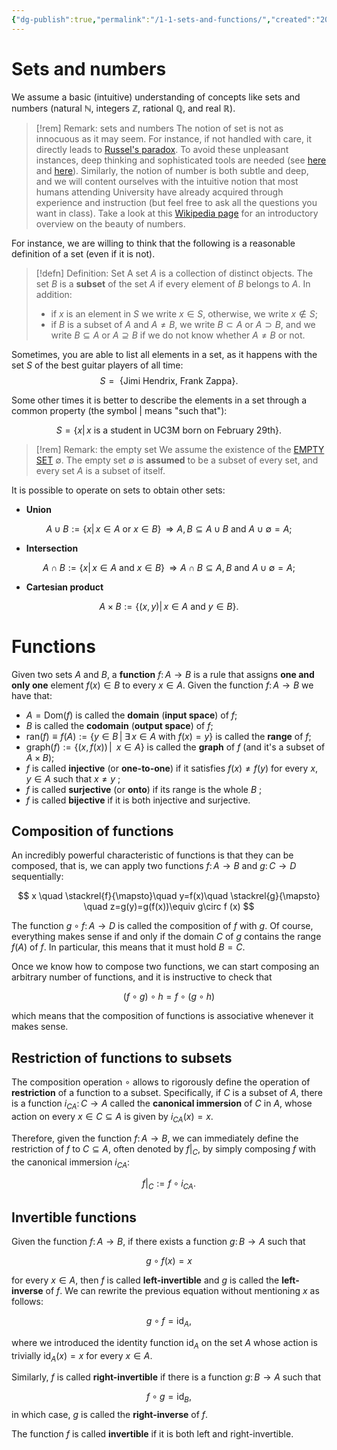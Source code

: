 ```yaml
---
{"dg-publish":true,"permalink":"/1-1-sets-and-functions/","created":"2023-06-25T17:29:32.644+02:00","updated":"2023-07-09T12:59:39.371+02:00"}
---
```


# Sets and numbers

We assume a basic (intuitive) understanding of concepts like sets and numbers (natural $\mathbb{N}$, integers $\mathbb{Z}$, rational $\mathbb{Q}$, and real $\mathbb{R}$). 

>[!rem] Remark: sets and numbers
>The notion of set is not as innocuous as it may seem. For instance, if not handled with care, it directly leads to [Russel's paradox](https://en.wikipedia.org/wiki/Russell%27s_paradox). To avoid these unpleasant instances, deep thinking and sophisticated tools are needed (see [here](https://en.wikipedia.org/wiki/Class_(set_theory)) and [here](https://en.wikipedia.org/wiki/Set_theory)).  Similarly, the notion of number is both subtle and deep, and we will content ourselves with the intuitive notion that most humans attending University have already acquired through experience and instruction (but feel free to ask all the questions you want in class). Take a look at this [Wikipedia page](https://en.wikipedia.org/wiki/Number) for an introductory overview on the beauty of numbers. 

For instance, we are willing to think that the following is a reasonable definition of a set (even if it is not).

>[!defn] Definition: Set
> A set $A$ is a collection of distinct objects. The set $B$ is a **subset** of the set $A$ if every element of $B$ belongs to $A$. In addition:
> - if $x$ is an element in $S$ we write $x\in S$, otherwise, we write $x\notin S$; 
> - if $B$ is a subset of $A$ and $A\neq B$, we write $B\subset A$ or $A \supset B$, and we write $B\subseteq A$ or $A\supseteq B$ if we do not know whether $A\neq B$ or not.

Sometimes, you are able to list all elements in a set, as it happens with the set $S$ of the best guitar players of all time: 
$$
S= \mbox{ \{Jimi Hendrix, Frank Zappa\}}.
$$

Some other times it is better to describe the elements in a set through a common property (the symbol $|$ means "such that"):

$$
S= \{ x|\,x\mbox{ is a student in UC3M born on February 29th} \}.
$$

>[!rem] Remark: the empty set
> We assume the existence of the [EMPTY SET](https://en.wikipedia.org/wiki/Empty_set#:~:text=In%20mathematics%2C%20the%20empty%20set,in%20a%20set%20is%20zero) $\emptyset$. The empty set $\emptyset$ is **assumed** to be a subset of every set, and every set $A$ is a subset of itself.

It is possible to operate on sets to obtain other sets:

- **Union**

$$
A\cup B:=\{x|\,x\in A\mbox{ or } x\in B\}\,\Rightarrow A,B\subseteq A\cup B \mbox{ and } A\cup\emptyset = A;
$$
- **Intersection**

$$
A\cap B:=\{x|\,x\in A\mbox{ and } x\in B\}\,\Rightarrow A\cap B\subseteq A,B \mbox{ and } A\cup\emptyset = A;
$$
- **Cartesian product** 

$$
A\times B:=\left\{(x,y)|\,x\in A\mbox{ and } y \in B\right\}.
$$

# Functions 

Given two sets $A$ and $B$, a **function** $f\colon A\rightarrow B$ is a rule that assigns **one and only one** element $f(x)\in B$ to every $x\in A$. Given the function $f\colon A\rightarrow B$ we have that: 

- $A=\mathrm{Dom}(f)$ is called the **domain** (**input space**) of $f$;
- $B$ is called the **codomain** (**output space**) of $f$;
- $\mathrm{ran}(f)\equiv f(A):=\{y\in B\,|\; \exists\,x\in A \mbox{ with } f(x)=y\}$ is called the **range** of $f$;
- $\mathrm{graph}(f):=\{(x,f(x))\,|\;\;x\in A\}$ is called the **graph** of $f$ (and it's a subset of $A\times B$);
- $f$ is called **injective** (or **one-to-one**) if  it satisfies $f(x)\neq f(y)$ for every $x,y\in A$ such that $x\neq y$ ;
- $f$ is called **surjective** (or **onto**) if its range is the whole $B$ ;
- $f$ is called **bijective** if it is both injective and surjective.

## Composition of functions

An incredibly powerful characteristic of functions is that they can be composed, that is, we can apply two functions $f\colon A \rightarrow B$ and $g\colon C\rightarrow D$ sequentially:

$$ x \quad \stackrel{f}{\mapsto}\quad  y=f(x)\quad \stackrel{g}{\mapsto} \quad z=g(y)=g(f(x))\equiv g\circ f (x) $$

The function $g\circ f\colon A\rightarrow D$ is called the composition of $f$ with $g$. Of course, everything makes sense if and only if the domain $C$ of $g$ contains the range $f(A)$  of $f$. In particular, this means that it must hold $B=C$.

Once we know how to compose two functions, we can start composing an arbitrary number of functions, and it is instructive to check that

$$ (f\circ g)\circ h = f\circ (g\circ h) $$

which means that  the composition of functions is associative whenever it makes sense.

## Restriction of functions to subsets

The composition operation $\circ$ allows to rigorously define the operation of **restriction** of a function to a subset. Specifically, if $C$ is a subset of $A$, there is a function $i_{CA}\colon C\rightarrow A$ called the **canonical immersion** of $C$ in $A$, whose action on every $x\in C\subseteq A$ is given by $i_{CA}(x)=x$.

Therefore, given the function $f\colon A\rightarrow B$, we can immediately define the restriction of $f$ to $C\subseteq A$, often denoted by $f|_{C}$, by simply composing $f$ with the canonical immersion $i_{CA}$:

$$ f|_{C}:=f\circ i_{CA}. $$

## Invertible functions

Given the function $f\colon A\rightarrow B$, if there exists a function $g\colon B\rightarrow A$ such that

$$ g\circ f(x) = x $$

for every $x\in A$, then $f$ is called **left-invertible** and  $g$ is called the **left-inverse** of $f$. We can rewrite the previous equation without mentioning $x$ as follows:

$$ g\circ f = \mathrm{id}_{A}, $$

where we introduced the identity function $\mathrm{id}_{A}$ on the set $A$  whose action is trivially $\mathrm{id}_{A}(x)=x$ for every $x\in A$.

Similarly, $f$ is called **right-invertible** if there is a function $g\colon B\rightarrow A$ such that 

$$ f\circ g = \mathrm{id}_{B}, $$
in which case, $g$ is called the **right-inverse** of $f$.

The function $f$ is called **invertible** if it is both left and right-invertible.
